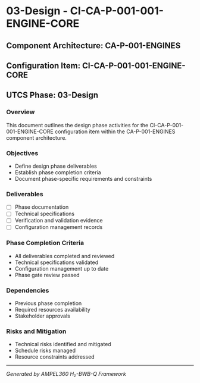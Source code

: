# 03-Design - CI-CA-P-001-001-ENGINE-CORE

## Component Architecture: CA-P-001-ENGINES
## Configuration Item: CI-CA-P-001-001-ENGINE-CORE
## UTCS Phase: 03-Design

### Overview
This document outlines the design phase activities for the CI-CA-P-001-001-ENGINE-CORE configuration item within the CA-P-001-ENGINES component architecture.

### Objectives
- Define design phase deliverables
- Establish phase completion criteria
- Document phase-specific requirements and constraints

### Deliverables
- [ ] Phase documentation
- [ ] Technical specifications
- [ ] Verification and validation evidence
- [ ] Configuration management records

### Phase Completion Criteria
- All deliverables completed and reviewed
- Technical specifications validated
- Configuration management up to date
- Phase gate review passed

### Dependencies
- Previous phase completion
- Required resources availability
- Stakeholder approvals

### Risks and Mitigation
- Technical risks identified and mitigated
- Schedule risks managed
- Resource constraints addressed

---
*Generated by AMPEL360 H₂-BWB-Q Framework*
